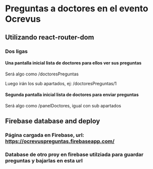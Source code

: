 # Preguntas a doctores en el evento Ocrevus

## Utilizando react-router-dom
### Dos ligas
#### Una pantalla inicial lista de doctores para ellos ver sus preguntas
Será algo como /doctoresPreguntas

Luego irán los sub apartados, ej: /doctoresPreguntas/1
#### Segunda pantalla inicial  lista de doctores para enviar preguntas
Será algo como /panelDoctores, igual con sub apartados

## Firebase database and deploy
### Página cargada en Firebase, url: https://ocrevuspreguntas.firebaseapp.com/
### Database de otro proy en firebase utilziada para guardar preguntas y bajarlas en esta url
